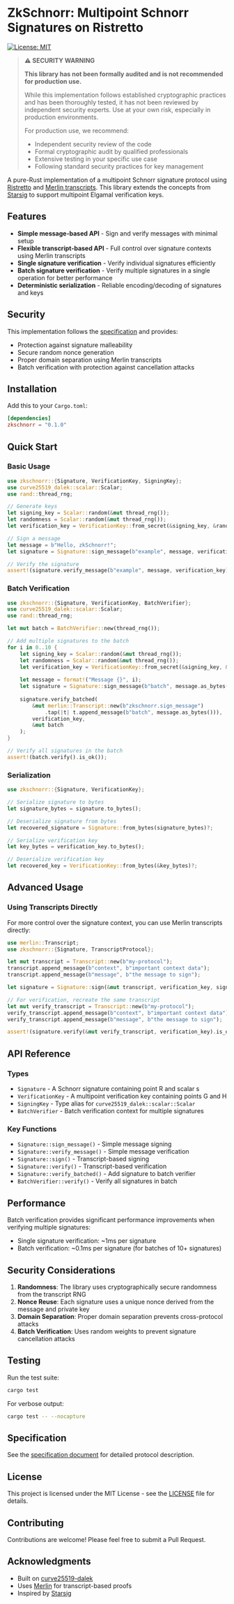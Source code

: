 # ZkSchnorr: Multipoint Schnorr Signatures on Ristretto

[![License: MIT](https://img.shields.io/badge/License-MIT-yellow.svg)](https://opensource.org/licenses/MIT)



> **⚠️ SECURITY WARNING**
> 
> **This library has not been formally audited and is not recommended for production use.**
> 
> While this implementation follows established cryptographic practices and has been thoroughly tested, it has not been reviewed by independent security experts. Use at your own risk, especially in production environments.
> 
> For production use, we recommend:
> - Independent security review of the code
> - Formal cryptographic audit by qualified professionals
> - Extensive testing in your specific use case
> - Following standard security practices for key management

A pure-Rust implementation of a multipoint Schnorr signature protocol using [Ristretto](https://ristretto.group) and [Merlin transcripts](https://merlin.cool). This library extends the concepts from [Starsig](https://github.com/stellar/slingshot/tree/main/starsig) to support multipoint Elgamal verification keys.

## Features

* **Simple message-based API** - Sign and verify messages with minimal setup
* **Flexible transcript-based API** - Full control over signature contexts using Merlin transcripts
* **Single signature verification** - Verify individual signatures efficiently
* **Batch signature verification** - Verify multiple signatures in a single operation for better performance
* **Deterministic serialization** - Reliable encoding/decoding of signatures and keys


## Security

This implementation follows the [specification](docs/spec.md) and provides:
- Protection against signature malleability
- Secure random nonce generation
- Proper domain separation using Merlin transcripts
- Batch verification with protection against cancellation attacks

## Installation

Add this to your `Cargo.toml`:

```toml
[dependencies]
zkschnorr = "0.1.0"
```

## Quick Start

### Basic Usage

```rust
use zkschnorr::{Signature, VerificationKey, SigningKey};
use curve25519_dalek::scalar::Scalar;
use rand::thread_rng;

// Generate keys
let signing_key = Scalar::random(&mut thread_rng());
let randomness = Scalar::random(&mut thread_rng());
let verification_key = VerificationKey::from_secret(&signing_key, &randomness);

// Sign a message
let message = b"Hello, zkSchnorr!";
let signature = Signature::sign_message(b"example", message, verification_key, signing_key);

// Verify the signature
assert!(signature.verify_message(b"example", message, verification_key).is_ok());
```

### Batch Verification

```rust
use zkschnorr::{Signature, VerificationKey, BatchVerifier};
use curve25519_dalek::scalar::Scalar;
use rand::thread_rng;

let mut batch = BatchVerifier::new(thread_rng());

// Add multiple signatures to the batch
for i in 0..10 {
    let signing_key = Scalar::random(&mut thread_rng());
    let randomness = Scalar::random(&mut thread_rng());
    let verification_key = VerificationKey::from_secret(&signing_key, &randomness);
    
    let message = format!("Message {}", i);
    let signature = Signature::sign_message(b"batch", message.as_bytes(), verification_key, signing_key);
    
    signature.verify_batched(
        &mut merlin::Transcript::new(b"zkschnorr.sign_message")
            .tap(|t| t.append_message(b"batch", message.as_bytes())),
        verification_key,
        &mut batch
    );
}

// Verify all signatures in the batch
assert!(batch.verify().is_ok());
```

### Serialization

```rust
use zkschnorr::{Signature, VerificationKey};

// Serialize signature to bytes
let signature_bytes = signature.to_bytes();

// Deserialize signature from bytes
let recovered_signature = Signature::from_bytes(signature_bytes)?;

// Serialize verification key
let key_bytes = verification_key.to_bytes();

// Deserialize verification key
let recovered_key = VerificationKey::from_bytes(&key_bytes)?;
```

## Advanced Usage

### Using Transcripts Directly

For more control over the signature context, you can use Merlin transcripts directly:

```rust
use merlin::Transcript;
use zkschnorr::{Signature, TranscriptProtocol};

let mut transcript = Transcript::new(b"my-protocol");
transcript.append_message(b"context", b"important context data");
transcript.append_message(b"message", b"the message to sign");

let signature = Signature::sign(&mut transcript, verification_key, signing_key);

// For verification, recreate the same transcript
let mut verify_transcript = Transcript::new(b"my-protocol");
verify_transcript.append_message(b"context", b"important context data");
verify_transcript.append_message(b"message", b"the message to sign");

assert!(signature.verify(&mut verify_transcript, verification_key).is_ok());
```

## API Reference

### Types

- `Signature` - A Schnorr signature containing point R and scalar s
- `VerificationKey` - A multipoint verification key containing points G and H
- `SigningKey` - Type alias for `curve25519_dalek::scalar::Scalar`
- `BatchVerifier` - Batch verification context for multiple signatures

### Key Functions

- `Signature::sign_message()` - Simple message signing
- `Signature::verify_message()` - Simple message verification
- `Signature::sign()` - Transcript-based signing
- `Signature::verify()` - Transcript-based verification
- `Signature::verify_batched()` - Add signature to batch verifier
- `BatchVerifier::verify()` - Verify all signatures in batch

## Performance

Batch verification provides significant performance improvements when verifying multiple signatures:

- Single signature verification: ~1ms per signature
- Batch verification: ~0.1ms per signature (for batches of 10+ signatures)

## Security Considerations

1. **Randomness**: The library uses cryptographically secure randomness from the transcript RNG
2. **Nonce Reuse**: Each signature uses a unique nonce derived from the message and private key
3. **Domain Separation**: Proper domain separation prevents cross-protocol attacks
4. **Batch Verification**: Uses random weights to prevent signature cancellation attacks

## Testing

Run the test suite:

```bash
cargo test
```

For verbose output:

```bash
cargo test -- --nocapture
```

## Specification

See the [specification document](docs/spec.md) for detailed protocol description.

## License

This project is licensed under the MIT License - see the [LICENSE](LICENSE) file for details.

## Contributing

Contributions are welcome! Please feel free to submit a Pull Request.

## Acknowledgments

- Built on [curve25519-dalek](https://github.com/dalek-cryptography/curve25519-dalek)
- Uses [Merlin](https://github.com/dalek-cryptography/merlin) for transcript-based proofs
- Inspired by [Starsig](https://github.com/stellar/slingshot/tree/main/starsig)
